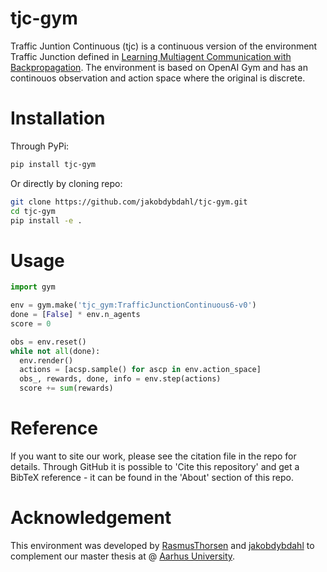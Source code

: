 # tjc-gym

Traffic Juntion Continuous (tjc) is a continuous version of the environment Traffic Junction defined in [Learning Multiagent Communication
with Backpropagation](https://arxiv.org/pdf/1605.07736.pdf). The environment is based on OpenAI Gym and has an continouos observation and action space where the original is discrete.

# Installation

Through PyPi:

```bash
pip install tjc-gym
```

Or directly by cloning repo:

```bash
git clone https://github.com/jakobdybdahl/tjc-gym.git
cd tjc-gym
pip install -e .
```

# Usage

```python
import gym

env = gym.make('tjc_gym:TrafficJunctionContinuous6-v0')
done = [False] * env.n_agents
score = 0

obs = env.reset()
while not all(done):
  env.render()
  actions = [acsp.sample() for ascp in env.action_space]
  obs_, rewards, done, info = env.step(actions)
  score += sum(rewards)


```

# Reference

If you want to site our work, please see the citation file in the repo for details. Through GitHub it is possible to 'Cite this repository' and get a BibTeX reference - it can be found in the 'About' section of this repo.

# Acknowledgement

This environment was developed by [RasmusThorsen](https://github.com/RasmusThorsen) and [jakobdybdahl](https://github.com/jakobdybdahl) to complement our master thesis at @ [Aarhus University](https://www.au.dk/).
